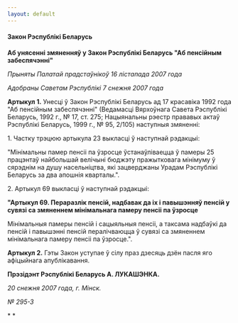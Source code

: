 ```yaml
---
layout: default
---
```


#### Закон Рэспублікі Беларусь

**Аб унясенні змяненняў у Закон Рэспублікі Беларусь "Аб пенсійным
забеспячэнні"**

<div data-align="right">

*Прыняты Палатай прадстаўнікоў 16 лістапада 2007 года*

</div>

<div data-align="right">

*Адобраны Саветам Рэспублікі 7 снежня 2007 года*

</div>

**Артыкул 1.** Унесці ў Закон Рэспублікі Беларусь ад 17 красавіка 1992
года "Аб пенсійным забеспячэнні" (Ведамасці Вярхоўнага Савета
Рэспублікі Беларусь, 1992 г., № 17, ст. 275; Нацыянальны рэестр
прававых актаў Рэспублікі Беларусь, 1999 г., № 95, 2/105) наступныя
змяненні:

1\. Частку трэцюю артыкула 23 выкласці ў наступнай рэдакцыі:

"Мінімальны памер пенсіі па ўзросце ўстанаўліваецца ў памеры 25
працэнтаў найбольшай велічыні бюджэту пражытковага мінімуму ў
сярэднім на душу насельніцтва, які зацверджаны Урадам Рэспублікі
Беларусь за два апошнія кварталы.".

2\. Артыкул 69 выкласці ў наступнай рэдакцыі:

**"Артыкул 69. Пераразлік пенсій, надбавак да іх і павышэнняў пенсій у
сувязі са змяненнем мінімальнага памеру пенсіі па ўзросце**

Мінімальныя памеры пенсій і сацыяльныя пенсіі, а таксама надбаўкі да
пенсій і павышэнні пенсій пералічваюцца ў сувязі са змяненнем
мінімальнага памеру пенсіі па ўзросце.".

**Артыкул 2.** Гэты Закон уступае ў сілу праз дзесяць дзён пасля яго
афіцыйнага апублікавання.

**Прэзідэнт Рэспублікі Беларусь А. ЛУКАШЭНКА.**

*20 снежня 2007 года, г. Мінск.*

*№ 295-З*

* *
